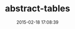 ---
layout: post
title:  "abstract-tables"
repo:   "kyleburton/abstract-tables"
date:   2015-02-18 17:08:39
gemurl: http://github.com/kyleburton/abstract-tables
---